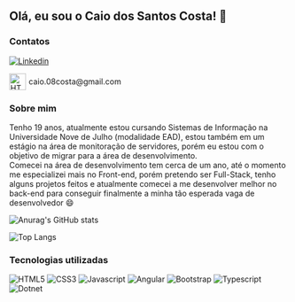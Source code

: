 ## Olá, eu sou o Caio dos Santos Costa! 👋

### Contatos

[![Linkedin](https://img.shields.io/badge/LinkedIn-0077B5?style=for-the-badge&logo=linkedin&logoColor=white)](https://www.linkedin.com/in/caio-dos-santos-costa-800141195/)

<div style="display: flex; align-items: center;">
    <img alt="HTML5" style="height: 30px" src="https://img.shields.io/badge/Gmail-D14836?style=for-the-badge&logo=gmail&logoColor=white">
    <p style="margin: auto; margin-left: 5px;">caio.08costa@gmail.com</p>
</div>

### Sobre mim

<div>
    <p style="">
        Tenho 19 anos, atualmente estou cursando Sistemas de Informação na Universidade Nove de Julho (modalidade EAD), estou também em um estágio na área de monitoração de servidores, porém eu estou com o objetivo de migrar para a área de desenvolvimento.<br/>
        Comecei na área de desenvolvimento tem cerca de um ano, até o momento me especializei mais no Front-end, porém pretendo ser Full-Stack, tenho alguns projetos feitos e atualmente comecei a me desenvolver melhor no back-end para conseguir finalmente a minha tão esperada vaga de desenvolvedor 😄
    </p>
</div>

![Anurag's GitHub stats](https://github-readme-stats.vercel.app/api?username=caiocostta&show_icons=true&theme=highcontrast)

![Top Langs](https://github-readme-stats.vercel.app/api/top-langs/?username=caiocostta&exclude_repo=Portal-Noticias,Formulario,Site-Flex-Box,Landing-Page,ProEventos&theme=highcontrast)

### Tecnologias utilizadas

<div style="display: inline-block;">
    <img alt="HTML5" src="https://img.shields.io/badge/HTML5-E34F26?style=for-the-badge&logo=html5&logoColor=white">
    <img alt="CSS3" src="https://img.shields.io/badge/CSS3-1572B6?style=for-the-badge&logo=css3&logoColor=white">
    <img alt="Javascript" src="https://img.shields.io/badge/JavaScript-323330?style=for-the-badge&logo=javascript&logoColor=F7DF1E">
    <img alt="Angular" src="https://img.shields.io/badge/Angular-DD0031?style=for-the-badge&logo=angular&logoColor=white">
    <img alt="Bootstrap" src="https://img.shields.io/badge/Bootstrap-563D7C?style=for-the-badge&logo=bootstrap&logoColor=white">
    <img alt="Typescript" src="https://img.shields.io/badge/TypeScript-007ACC?style=for-the-badge&logo=typescript&logoColor=white">
    <img alt="Dotnet" src="https://img.shields.io/badge/.NET-5C2D91?style=for-the-badge&logo=.net&logoColor=white">
</div>

